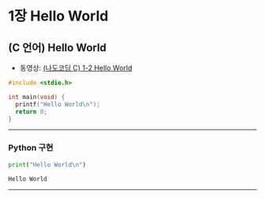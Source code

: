 # 1장 Hello World

## (C 언어) Hello World

* 동영상: [(나도코딩 C) 1-2 Hello World](https://www.youtube.com/watch?v=xNMGGQIU8FU&list=PLMsa_0kAjjrdiwQykI8eb3H4IRxLTqCnP&index=3)

```c
#include <stdio.h>

int main(void) {
  printf("Hello World\n");
  return 0;
}
```

---

### Python 구현


```python
print("Hello World\n")
```

    Hello World
    


---
